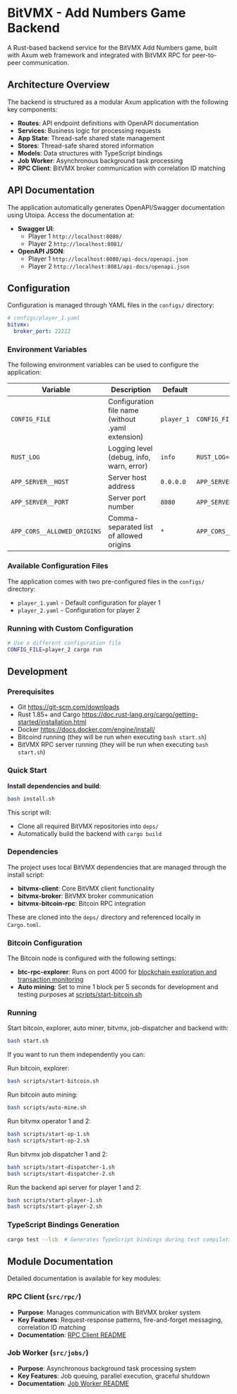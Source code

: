 # BitVMX - Add Numbers Game Backend

A Rust-based backend service for the BitVMX Add Numbers game, built with Axum web framework and integrated with BitVMX RPC for peer-to-peer communication.

## Architecture Overview

The backend is structured as a modular Axum application with the following key components:

- **Routes**: API endpoint definitions with OpenAPI documentation
- **Services**: Business logic for processing requests
- **App State**: Thread-safe shared state management
- **Stores**: Thread-safe shared stored information
- **Models**: Data structures with TypeScript bindings
- **Job Worker**: Asynchronous background task processing
- **RPC Client**: BitVMX broker communication with correlation ID matching

## API Documentation

The application automatically generates OpenAPI/Swagger documentation using Utoipa. Access the documentation at:

- **Swagger UI**:
  - Player 1 `http://localhost:8080/`
  - Player 2 `http://localhost:8081/`
- **OpenAPI JSON**:
  - Player 1 `http://localhost:8080/api-docs/openapi.json`
  - Player 2 `http://localhost:8081/api-docs/openapi.json`

## Configuration

Configuration is managed through YAML files in the `configs/` directory:

```yaml
# configs/player_1.yaml
bitvmx:
  broker_port: 22222
```

### Environment Variables

The following environment variables can be used to configure the application:

| Variable | Description | Default | Example |
|----------|-------------|---------|---------|
| `CONFIG_FILE` | Configuration file name (without .yaml extension) | `player_1` | `CONFIG_FILE=player_2` |
| `RUST_LOG` | Logging level (debug, info, warn, error) | `info` | `RUST_LOG=debug` |
| `APP_SERVER__HOST` | Server host address | `0.0.0.0` | `APP_SERVER__HOST=127.0.0.1` |
| `APP_SERVER__PORT` | Server port number | `8080` | `APP_SERVER__PORT=8080` |
| `APP_CORS__ALLOWED_ORIGINS` | Comma-separated list of allowed origins | `*` | `APP_CORS__ALLOWED_ORIGINS=http://localhost:3000,https://example.com` |

### Available Configuration Files

The application comes with two pre-configured files in the `configs/` directory:

- `player_1.yaml` - Default configuration for player 1
- `player_2.yaml` - Configuration for player 2

### Running with Custom Configuration

```bash
# Use a different configuration file
CONFIG_FILE=player_2 cargo run
```

## Development

### Prerequisites

- Git <https://git-scm.com/downloads>
- Rust 1.85+ and Cargo <https://doc.rust-lang.org/cargo/getting-started/installation.html>
- Docker <https://docs.docker.com/engine/install/>
- Bitcoind running (they will be run when executing `bash start.sh`)
- BitVMX RPC server running (they will be run when executing `bash start.sh`)


### Quick Start

**Install dependencies and build**:
   ```bash
   bash install.sh
   ```
   This script will:
   - Clone all required BitVMX repositories into `deps/`
   - Automatically build the backend with `cargo build`


### Dependencies

The project uses local BitVMX dependencies that are managed through the install script:

- **bitvmx-client**: Core BitVMX client functionality
- **bitvmx-broker**: BitVMX broker communication
- **bitvmx-bitcoin-rpc**: Bitcoin RPC integration

These are cloned into the `deps/` directory and referenced locally in `Cargo.toml`.

### Bitcoin Configuration

The Bitcoin node is configured with the following settings:

- **btc-rpc-explorer**: Runs on port 4000 for [blockchain exploration and transaction monitoring](https://github.com/janoside/btc-rpc-explorer)
- **Auto mining**: Set to mine 1 block per 5 seconds for development and testing purposes at [scripts/start-bitcoin.sh](./scripts/start-bitcoin.sh)

### Running

Start bitcoin, explorer, auto miner, bitvmx, job-dispatcher and backend with:

```bash
bash start.sh
```

If you want to run them independently you can:

Run bitcoin, explorer:

```bash
bash scripts/start-bitcoin.sh
```

Run bitcoin auto mining:

```bash
bash scripts/auto-mine.sh
```

Run bitvmx operator 1 and 2:

```bash
bash scripts/start-op-1.sh 
bash scripts/start-op-2.sh 
```

Run bitvmx job dispatcher 1 and 2:

```bash
bash scripts/start-dispatcher-1.sh 
bash scripts/start-dispatcher-2.sh 
```

Run the backend api server for player 1 and 2:

```bash
bash scripts/start-player-1.sh 
bash scripts/start-player-2.sh 
```

### TypeScript Bindings Generation

```bash
cargo test --lib  # Generates TypeScript bindings during test compilation
```

## Module Documentation

Detailed documentation is available for key modules:

### RPC Client (`src/rpc/`)

- **Purpose**: Manages communication with BitVMX broker system
- **Key Features**: Request-response patterns, fire-and-forget messaging, correlation ID matching
- **Documentation**: [RPC Client README](./src/rpc/README.md)

### Job Worker (`src/jobs/`)

- **Purpose**: Asynchronous background task processing system
- **Key Features**: Job queuing, parallel execution, graceful shutdown
- **Documentation**: [Job Worker README](./src/jobs/README.md)